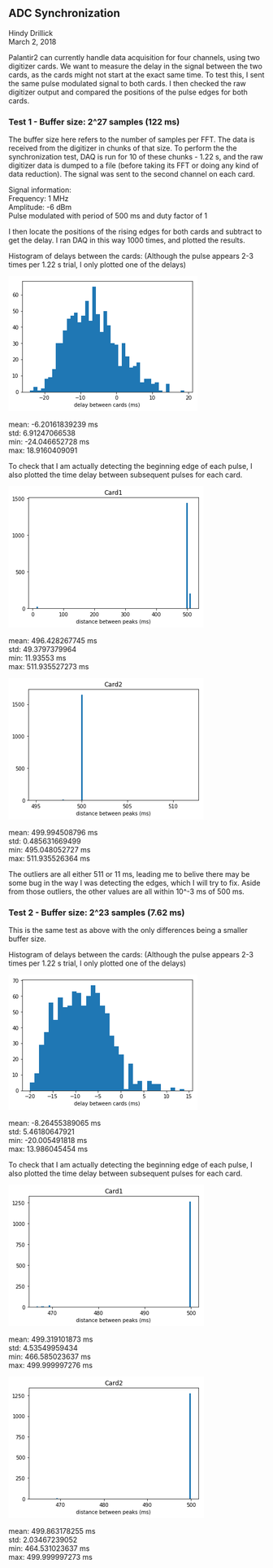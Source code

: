 ## ADC Synchronization
Hindy Drillick\
March 2, 2018


Palantir2 can currently handle data acquisition for four channels, using two digitizer cards. 
We want to measure the delay in the signal between the two cards, as the cards might not start at the exact same time. 
To test this, I sent the same pulse modulated signal to both cards. I then checked the raw digitizer output and
compared the positions of the pulse edges for both cards.

### Test 1 - Buffer size: 2^27 samples (122 ms)
The buffer size here refers to the number of samples per FFT. The data is received from the digitizer in chunks of that size.
To perform the the synchronization test, DAQ is run for 10 of these chunks - 1.22 s, and the raw digitizer data is dumped to a file (before
taking its FFT or doing any kind of data reduction). The signal was sent to the second channel on each card. 

Signal information:\
Frequency: 1 MHz \
Amplitude: -6 dBm\
Pulse modulated with period of 500 ms and duty factor of 1

I then locate the positions of the rising edges for both cards and subtract to get the delay. I ran DAQ in this way 1000 times, and plotted the results. 

Histogram of delays between the cards: 
(Although the pulse appears 2-3 times per 1.22 s trial, I only plotted one of the delays)

![Image](https://github.com/bmxdemo/bmxproject/blob/master/logbook/postings/20180303_ADC_Synchronization/Hist_delays_122_ms_0305.png)

mean: -6.20161839239 ms \
std: 6.91247066538 \
min: -24.046652728 ms\
max: 18.9160409091 

To check that I am actually detecting the beginning edge of each pulse, I also plotted the time delay between subsequent pulses for each card. 

![Image](https://github.com/bmxdemo/bmxproject/blob/master/logbook/postings/20180303_ADC_Synchronization/Hist_peak_dist_card1_122_ms_0305.png)

mean: 496.428267745 ms\
std: 49.3797379964 \
min: 11.93553 ms \
max: 511.935527273 ms

![Image](https://github.com/bmxdemo/bmxproject/blob/master/logbook/postings/20180303_ADC_Synchronization/Hist_peak_dist_card2_122_ms_0305.png)

mean: 499.994508796 ms\
std: 0.485631669499 \
min: 495.048052727 ms\
max: 511.935526364 ms

The outliers are all either 511 or 11 ms, leading me to belive there may be some bug in the way I was detecting the edges, which I will try to fix. Aside from those outliers, the other values are all within 10^-3 ms of 500 ms. 

### Test 2 - Buffer size: 2^23 samples (7.62 ms)
This is the same test as above with the only differences being a smaller buffer size.

Histogram of delays between the cards: 
(Although the pulse appears 2-3 times per 1.22 s trial, I only plotted one of the delays)

![Image](https://github.com/bmxdemo/bmxproject/blob/master/logbook/postings/20180303_ADC_Synchronization/Hist_delays_7_ms_0305.png)

mean: -8.26455389065 ms\
std: 5.46180647921 \
min: -20.005491818 ms\
max: 13.986045454 ms 

To check that I am actually detecting the beginning edge of each pulse, I also plotted the time delay between subsequent pulses for each card. 

![Image](https://github.com/bmxdemo/bmxproject/blob/master/logbook/postings/20180303_ADC_Synchronization/Hist_peak_dist_card1_7_ms_0305.png)

mean: 499.319101873 ms\
std: 4.53549959434 \
min: 466.585023637 ms\
max: 499.999997276 ms

![Image](https://github.com/bmxdemo/bmxproject/blob/master/logbook/postings/20180303_ADC_Synchronization/Hist_peak_dist_card2_7_ms_0305.png)

mean: 499.863178255 ms\
std: 2.03467239052 \
min: 464.531023637 ms\
max: 499.999997273 ms
